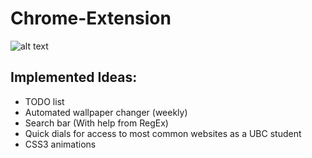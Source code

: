 # Chrome-Extension
![alt text](https://i.imgur.com/M8jjM8o.jpg)

## Implemented Ideas:
<ul>
<li>TODO list</li>
<li>Automated wallpaper changer (weekly)</li>
<li>Search bar (With help from RegEx)</li>
<li>Quick dials for access to most common websites as a UBC student</li>
<li>CSS3 animations</li>
</ul>


